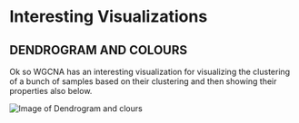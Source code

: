 # Interesting Visualizations

## DENDROGRAM AND COLOURS
Ok so WGCNA has an interesting visualization for visualizing the clustering of a bunch of samples based on their clustering and then showing their properties also below. 

![Image of Dendrogram and clours](http://1.bp.blogspot.com/-XQNHBZOQIp0/VNgd9Dvc_EI/AAAAAAAAANk/6_b4siAW1kM/s1600/Sample%2BDendrogram%2Band%2BTrait%2BHeatmap.tiff)

